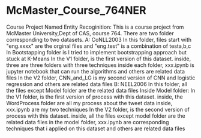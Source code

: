 # McMaster_Course_764NER
Course Project Named Entity Recoginition:
  This is a course project from McMaster University,Dept of CAS, course 764.
  There are two folder corresponding to two datasets.
  A: CoNLL2003
    In this folder, files start with "eng.xxxx" are the orginal files and "eng.test" is a combination of testa,b,c
    In Bootstapping folder is I tried to implement bootstrapping approach but stuck at K-Means
    In the V1 folder, is the first version of this dataset.
        inside, three are three folders with three techniques
             inside each folder, xxx.ipynb is jupyter notebook that can run the algorithms and others are related data files
    In the V2 folder, CNN_and_LG is my second version of CNN and logistic regression and others are related data files
  B: NEEL2006
    In this folder, all the files except Model folder are the related data files
    Inside Model folder:
        In the V1 folder, is the first version of process with this dataset.
            inside, the WordProcess folder are all my process about the tweet data
            inside, xxx.ipynb are my two techniques
        In the V2 folder, is the second version of process with this dataset.
            inside,  all the files except model folder are the related data files
                in the model folder, xxx.ipynb are corresponding techniques that i applied on this dataset and others are related data files
